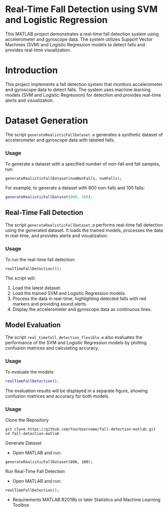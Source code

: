 # Real-Time Fall Detection using SVM and Logistic Regression

This MATLAB project demonstrates a real-time fall detection system using accelerometer and gyroscope data. The system utilizes Support Vector Machines (SVM) and Logistic Regression models to detect falls and provides real-time visualization.

# Introduction
This project implements a fall detection system that monitors accelerometer and gyroscope data to detect falls. The system uses machine learning models (SVM and Logistic Regression) for detection and provides real-time alerts and visualization.

# Dataset Generation
The script `generateRealisticFallDataset.m` generates a synthetic dataset of accelerometer and gyroscope data with labeled falls.

### Usage

To generate a dataset with a specified number of non-fall and fall samples, run:

```MATLP
generateRealisticFallDataset(numNonFalls, numFalls);
```
For example, to generate a dataset with 800 non-falls and 100 falls:

```MATLAB
generateRealisticFallDataset(800, 100);
```

## Real-Time Fall Detection
The script `generateRealisticFallDataset.m` performs real-time fall detection using the generated dataset. It loads the trained models, processes the data in real-time, and provides alerts and visualization.

### Usage
To run the real-time fall detection:

```MATLP
realTimeFallDetection(();
```
The script will:
1. Load the latest dataset.
2. Load the trained SVM and Logistic Regression models.
3. Process the data in real-time, highlighting detected falls with red markers and providing sound alerts.
4. Display the accelerometer and gyroscope data as continuous lines.

## Model Evaluation
The script `real_timefall_detection_flexible.m` also evaluates the performance of the SVM and Logistic Regression models by plotting confusion matrices and calculating accuracy.
### Usage
To evaluate the models:

```MATLAB
realTimeFallDetection();
```
The evaluation results will be displayed in a separate figure, showing confusion matrices and accuracy for both models.

### Usage
Clone the Repository

```
git clone https://github.com/YourUsername/fall-detection-matlab.git
cd fall-detection-matlab
```

Generate Dataset

* Open MATLAB and run:


```generateRealisticFallDataset(800, 100);```

Run Real-Time Fall Detection

* Open MATLAB and run:

```realTimeFallDetection();```

* Requirements
MATLAB R2019b or later
Statistics and Machine Learning Toolbox
